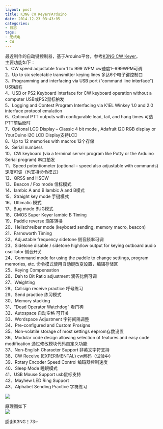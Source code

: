 ```yaml
---
layout: post
title: K3NG CW Keyer@Arduino
date: 2014-12-23 03:43:05
categories:
- 日志
tags:
- 无线电
- CW
---
```


最近制作的自动键控制器，基于Arduino平台，参考[K3NG CW Keyer](http://blog.radioartisan.com/arduino-cw-keyer/)。  
主要功能如下：    
1、CW speed adjustable from 1 to 999 WPM cw速度1~999WPM可调    
2、Up to six selectable transmitter keying lines  多达6个电子键控制口    
3、Programming and interfacing via USB port (“command line interface”)  USB编程    
4、USB or PS2 Keyboard Interface for CW keyboard operation without a computer  USB或PS2鼠标拍发    
5、Logging and Contest Program Interfacing via K1EL Winkey 1.0 and 2.0 interface protocol emulation      
6、Optional PTT outputs with configurable lead, tail, and hang times  可选PTT前后延时    
7、Optional LCD Display – Classic 4 bit mode , Adafruit I2C RGB display or YourDuino I2C LCD Display支持LCD    
8、Up to 12 memories with macros  12个存储    
9、Serial numbers      
10、CW keyboard (via a terminal server program like Putty or the Arduino Serial program)  串口拍发    
11、Speed potentiometer (optional – speed also adjustable with commands)  速度可调（也支持命令模式）    
12、QRSS and HSCW      
13、Beacon / Fox mode  信标模式    
14、Iambic A and B  Iambic A and B模式    
15、Straight key mode  手键模式    
16、Ultimatic   模式    
17、Bug mode  BUG模式    
18、CMOS Super Keyer Iambic B Timing      
19、Paddle reverse  滴答转换    
20、Hellschreiber mode (keyboard sending, memory macro, beacon)      
21、Farnsworth Timing      
22、Adjustable frequency sidetone  侧音频率可调    
23、Sidetone disable / sidetone high/low output for keying outboard audio oscillator  侧音开关    
24、Command mode for using the paddle to change settings, program memories, etc. 命令模式使用自动键改变设置，编辑存储区    
25、Keying Compensation      
26、Dah to Dit Ratio adjustment  滴答比例可调    
27、Weighting      
28、Callsign receive practice  呼号练习    
29、Send practice  练习模式    
30、Memory stacking      
31、“Dead Operator Watchdog”  看门狗    
32、Autospace  自动空格 可开关    
33、Wordspace Adjustment  字符间隔调整    
34、Pre-configured and Custom Prosigns      
35、Non-volatile storage of most settings  eeprom存数设置    
36、Modular code design allowing selection of features and easy code modification  通过修改模块代码自定义功能    
37、Non-English Character Support  非英文字符支持    
38、CW Receive (EXPERIMENTAL)  cw解码（试验中）    
39、Rotary Encoder Speed Control  编码器控制速度    
40、Sleep Mode  睡眠模式    
41、USB Mouse Support  usb鼠标支持    
42、Mayhew LED Ring Support      
43、Alphabet Sending Practice  字符练习    

![](https://github.com/bh3nvn/bh3nvn.github.io/raw/master/image/2014/2014-12-23-01.jpg)    

原理图如下    
![](https://github.com/bh3nvn/bh3nvn.github.io/raw/master/image/2014/2014-12-23-02.png)    

感谢K3NG！73~
